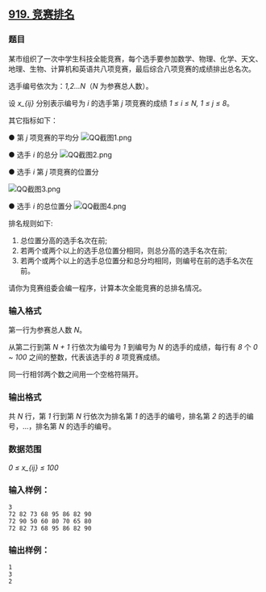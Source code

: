 ## [919. 竞赛排名](https://www.acwing.com/problem/content/921/)

### 题目

某市组织了一次中学生科技全能竞赛，每个选手要参加数学、物理、化学、天文、地理、生物、计算机和英语共八项竞赛，最后综合八项竞赛的成绩排出总名次。

选手编号依次为：*1,2…N*（*N* 为参赛总人数）。

设 *x_{ij}* 分别表示编号为 *i* 的选手第 *j* 项竞赛的成绩 *1 ≤ i ≤ N, 1 ≤ j ≤ 8*。

其它指标如下：

● 第 *j* 项竞赛的平均分  ![QQ截图1.png](https://cdn.acwing.com/media/article/image/2019/08/29/19_14ad81d6ca-QQ截图1.png)

● 选手 *i* 的总分  ![QQ截图2.png](https://cdn.acwing.com/media/article/image/2019/08/29/19_319ee3caca-QQ截图2.png)

● 选手 *i* 第 *j* 项竞赛的位置分

 ![QQ截图3.png](https://cdn.acwing.com/media/article/image/2019/08/29/19_4ccc2ffeca-QQ截图3.png)

● 选手 *i* 的总位置分  ![QQ截图4.png](https://cdn.acwing.com/media/article/image/2019/08/29/19_5f5f31deca-QQ截图4.png)

排名规则如下:

1. 总位置分高的选手名次在前;
2. 若两个或两个以上的选手总位置分相同，则总分高的选手名次在前;
3. 若两个或两个以上的选手总位置分和总分均相同，则编号在前的选手名次在前。

请你为竞赛组委会编一程序，计算本次全能竞赛的总排名情况。

### 输入格式

第一行为参赛总人数 *N*。

从第二行到第 *N + 1* 行依次为编号为 *1* 到编号为 *N* 的选手的成绩，每行有 *8* 个 *0 ~ 100* 之间的整数，代表该选手的 *8* 项竞赛成绩。

同一行相邻两个数之间用一个空格符隔开。

### 输出格式

共 *N* 行，第 *1* 行到第 *N* 行依次为排名第 *1* 的选手的编号，排名第 *2* 的选手的编号，…，排名第 *N* 的选手的编号。

### 数据范围

*0 ≤ x_{ij} ≤ 100*

### 输入样例：

```
3
72 82 73 68 95 86 82 90
72 90 50 60 80 70 65 80
72 82 73 68 95 86 82 90
```

### 输出样例：

```
1
3
2
```
